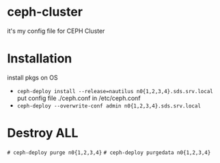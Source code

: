 # ceph-cluster
it's my config file for CEPH Cluster
# Installation
install pkgs on OS
* `ceph-deploy install --release=nautilus n0{1,2,3,4}.sds.srv.local`
put config file ./ceph.conf in /etc/ceph.conf
* `ceph-deploy --overwrite-conf admin n0{1,2,3,4}.sds.srv.local`

# Destroy ALL
`# ceph-deploy purge n0{1,2,3,4}`
`# ceph-deploy purgedata n0{1,2,3,4}`
